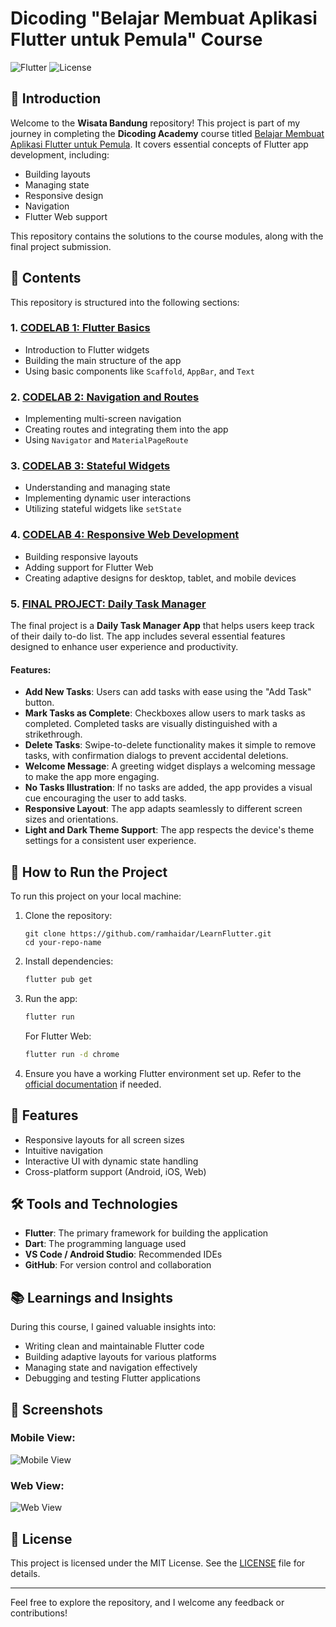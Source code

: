 # Dicoding "Belajar Membuat Aplikasi Flutter untuk Pemula" Course

![Flutter](https://img.shields.io/badge/Flutter-v3.10-blue?logo=flutter&logoColor=white)
![License](https://img.shields.io/badge/license-MIT-green)

## 📖 Introduction

Welcome to the **Wisata Bandung** repository! This project is part of my journey in completing the **Dicoding Academy** course titled [Belajar Membuat Aplikasi Flutter untuk Pemula](https://www.dicoding.com/academies/159). It covers essential concepts of Flutter app development, including:

- Building layouts
- Managing state
- Responsive design
- Navigation
- Flutter Web support

This repository contains the solutions to the course modules, along with the final project submission.

## 📂 Contents

This repository is structured into the following sections:

### 1. **[CODELAB 1: Flutter Basics](./codelab_1)**
   - Introduction to Flutter widgets
   - Building the main structure of the app
   - Using basic components like `Scaffold`, `AppBar`, and `Text`

### 2. **[CODELAB 2: Navigation and Routes](./codelab_2)**
   - Implementing multi-screen navigation
   - Creating routes and integrating them into the app
   - Using `Navigator` and `MaterialPageRoute`

### 3. **[CODELAB 3: Stateful Widgets](./codelab_3)**
   - Understanding and managing state
   - Implementing dynamic user interactions
   - Utilizing stateful widgets like `setState`

### 4. **[CODELAB 4: Responsive Web Development](./codelab_4)**
   - Building responsive layouts
   - Adding support for Flutter Web
   - Creating adaptive designs for desktop, tablet, and mobile devices

### 5. **[FINAL PROJECT: Daily Task Manager](./path/to/final-project-folder)**

The final project is a **Daily Task Manager App** that helps users keep track of their daily to-do list. The app includes several essential features designed to enhance user experience and productivity.

#### Features:
- **Add New Tasks**: Users can add tasks with ease using the "Add Task" button.
- **Mark Tasks as Complete**: Checkboxes allow users to mark tasks as completed. Completed tasks are visually distinguished with a strikethrough.
- **Delete Tasks**: Swipe-to-delete functionality makes it simple to remove tasks, with confirmation dialogs to prevent accidental deletions.
- **Welcome Message**: A greeting widget displays a welcoming message to make the app more engaging.
- **No Tasks Illustration**: If no tasks are added, the app provides a visual cue encouraging the user to add tasks.
- **Responsive Layout**: The app adapts seamlessly to different screen sizes and orientations.
- **Light and Dark Theme Support**: The app respects the device's theme settings for a consistent user experience.

## 🚀 How to Run the Project

To run this project on your local machine:

1. Clone the repository:
   ```
   git clone https://github.com/ramhaidar/LearnFlutter.git
   cd your-repo-name
   ```

2. Install dependencies:
   ```bash
   flutter pub get
   ```

3. Run the app:
   ```bash
   flutter run
   ```

   For Flutter Web:
   ```bash
   flutter run -d chrome
   ```

4. Ensure you have a working Flutter environment set up. Refer to the [official documentation](https://flutter.dev/docs/get-started/install) if needed.

## 🎯 Features

- Responsive layouts for all screen sizes
- Intuitive navigation
- Interactive UI with dynamic state handling
- Cross-platform support (Android, iOS, Web)

## 🛠 Tools and Technologies

- **Flutter**: The primary framework for building the application
- **Dart**: The programming language used
- **VS Code / Android Studio**: Recommended IDEs
- **GitHub**: For version control and collaboration

## 📚 Learnings and Insights

During this course, I gained valuable insights into:

- Writing clean and maintainable Flutter code
- Building adaptive layouts for various platforms
- Managing state and navigation effectively
- Debugging and testing Flutter applications

## 📸 Screenshots

### Mobile View:
![Mobile View](./_Screenshot/Mobile.jpg)

### Web View:
![Web View](./_Screenshot/Web.png)

## 📜 License

This project is licensed under the MIT License. See the [LICENSE](./LICENSE) file for details.

---

Feel free to explore the repository, and I welcome any feedback or contributions!
